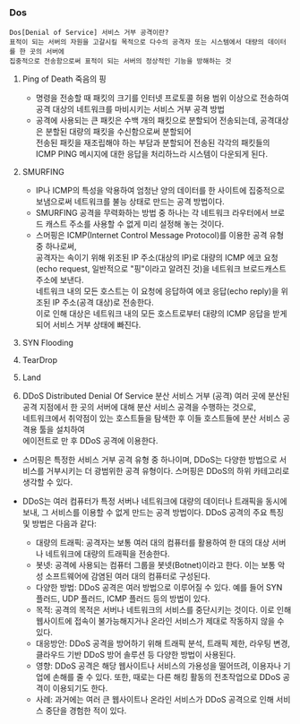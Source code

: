 ### Dos
```
Dos[Denial of Service] 서비스 거부 공격이란?
표적이 되는 서버의 자원을 고갈시킬 목적으로 다수의 공격자 또는 시스템에서 대량의 데이터를 한 곳의 서버에
집중적으로 전송함으로써 표적이 되는 서버의 정상적인 기능을 방해하는 것
```

1. Ping of Death
   죽음의 핑
   * 명령을 전송할 때 패킷의 크기를 인터넷 프로토콜 허용 범위 이상으로 전송하여 공격 대상의 네트워크를 마비시키는 서비스 거부 공격 방법
   * 공격에 사용되는 큰 패킷은 수백 개의 패킷으로 분할되어 전송되는데, 공격대상은 분할된 대량의 패킷을 수신함으로써 분할되어 </br>
     전송된 패킷을 재조립해야 하는 부담과 분할되어 전송된 각각의 패킷들의 ICMP PING 메시지에 대한 응답을 처리하느라 시스템이 다운되게 된다.
     
2. SMURFING
   * IP나 ICMP의 특성을 악용하여 엄청난 양의 데이터를 한 사이트에 집중적으로 보냄으로써 네트워크를 불능 상태로 만드는 공격 방법이다.
   * SMURFING 공격을 무력화하는 방법 중 하나는 각 네트워크 라우터에서 브로드 캐스트 주소를 사용할 수 없게 미리 설정해 놓는 것이다.
   * 스머핑은 ICMP(Internet Control Message Protocol)를 이용한 공격 유형 중 하나로써, </br>
     공격자는 속이기 위해 위조된 IP 주소(대상의 IP)로 대량의 ICMP 에코 요청(echo request, 일반적으로 "핑"이라고 알려진 것)을 네트워크 브로드캐스트 주소에 보낸다.</br>
     네트워크 내의 모든 호스트는 이 요청에 응답하여 에코 응답(echo reply)을 위조된 IP 주소(공격 대상)로 전송한다.</br>
     이로 인해 대상은 네트워크 내의 모든 호스트로부터 대량의 ICMP 응답을 받게 되어 서비스 거부 상태에 빠진다.</br>
3. SYN Flooding
4. TearDrop
5. Land
6. DDoS
   Distributed Denial Of Service 분산 서비스 거부 (공격)
   여러 곳에 분산된 공격 지점에서 한 곳의 서버에 대해 분산 서비스 공격을 수행하는 것으로, <br>
   네트워크에서 취약점이 있는 호스트들을 탐색한 후 이들 호스트들에 분산 서비스 공격용 툴을 설치하여 <br>
   에이전트로 만 후 DDoS 공격에 이용한다.
  * 스머핑은 특정한 서비스 거부 공격 유형 중 하나이며, DDoS는 다양한 방법으로 서비스를 거부시키는 더 광범위한 공격 유형이다. 스머핑은 DDoS의 하위 카테고리로 생각할 수 있다.
    
  * DDoS는 여러 컴퓨터가 특정 서버나 네트워크에 대량의 데이터나 트래픽을 동시에 보내, 그 서비스를 이용할 수 없게 만드는 공격 방법이다.
    DDoS 공격의 주요 특징 및 방법은 다음과 같다:
    
    * 대량의 트래픽: 공격자는 보통 여러 대의 컴퓨터를 활용하여 한 대의 대상 서버나 네트워크에 대량의 트래픽을 전송한다.
    * 봇넷: 공격에 사용되는 컴퓨터 그룹을 봇넷(Botnet)이라고 한다. 이는 보통 악성 소프트웨어에 감염된 여러 대의 컴퓨터로 구성된다.
    * 다양한 방법: DDoS 공격은 여러 방법으로 이루어질 수 있다. 예를 들어 SYN 플러드, UDP 플러드, ICMP 플러드 등의 방법이 있다.
    * 목적: 공격의 목적은 서버나 네트워크의 서비스를 중단시키는 것이다. 이로 인해 웹사이트에 접속이 불가능해지거나 온라인 서비스가 제대로 작동하지 않을 수 있다.
    * 대응방안: DDoS 공격을 방어하기 위해 트래픽 분석, 트래픽 제한, 라우팅 변경, 클라우드 기반 DDoS 방어 솔루션 등 다양한 방법이 사용된다.
    * 영향: DDoS 공격은 해당 웹사이트나 서비스의 가용성을 떨어뜨려, 이용자나 기업에 손해를 줄 수 있다. 또한, 때로는 다른 해킹 활동의 전초작업으로 DDoS 공격이 이용되기도 한다.
    * 사례: 과거에는 여러 큰 웹사이트나 온라인 서비스가 DDoS 공격으로 인해 서비스 중단을 경험한 적이 있다.
   
